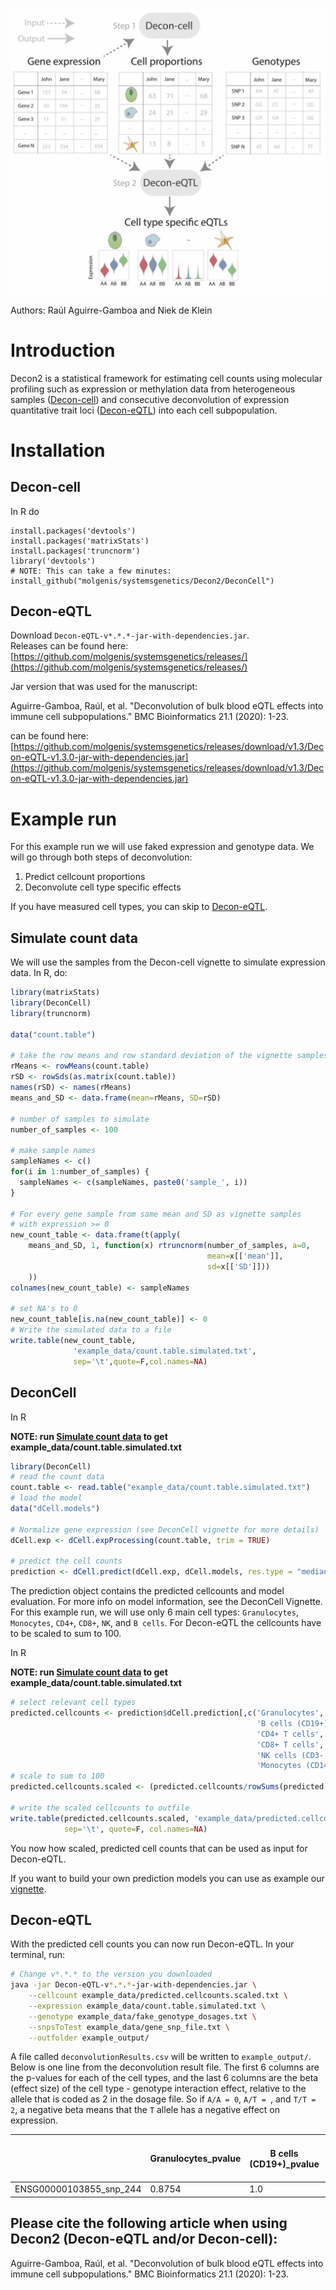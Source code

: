 ![Decon2 workflow](GraphicalAbstractDecon2_v3.jpg?raw=true "Decon2 workflow")

Authors: Raúl Aguirre-Gamboa and Niek de Klein

# Introduction 
Decon2 is a statistical framework for estimating cell counts using molecular profiling such as expression or methylation data from heterogeneous samples ([Decon-cell](DeconCell/)) and consecutive 
deconvolution of expression quantitative trait loci ([Decon-eQTL](Decon-eQTL)) into each cell subpopulation.  

# Installation

## Decon-cell
In R do

```
install.packages('devtools')
install.packages('matrixStats')
install.packages('truncnorm')
library('devtools')
# NOTE: This can take a few minutes:
install_github("molgenis/systemsgenetics/Decon2/DeconCell")
```

## Decon-eQTL

Download ```Decon-eQTL-v*.*.*-jar-with-dependencies.jar```.  
Releases can be found here: [https://github.com/molgenis/systemsgenetics/releases/](https://github.com/molgenis/systemsgenetics/releases/)

Jar version that was used for the manuscript:

Aguirre-Gamboa, Raúl, et al. "Deconvolution of bulk blood eQTL effects into immune cell subpopulations." BMC Bioinformatics 21.1 (2020): 1-23.

can be found here: [https://github.com/molgenis/systemsgenetics/releases/download/v1.3/Decon-eQTL-v1.3.0-jar-with-dependencies.jar](https://github.com/molgenis/systemsgenetics/releases/download/v1.3/Decon-eQTL-v1.3.0-jar-with-dependencies.jar)

# Example run

For this example run we will use faked expression and genotype data. We will go through both steps of deconvolution:  
  
1. Predict cellcount proportions  
2. Deconvolute cell type specific effects  
  
If you have measured cell types, you can skip to [Decon-eQTL](#decon-eqtl).

## Simulate count data

We will use the samples from the Decon-cell vignette to simulate expression data. In R, do:

```r
library(matrixStats)
library(DeconCell)
library(truncnorm)

data("count.table")

# take the row means and row standard deviation of the vignette samples
rMeans <- rowMeans(count.table)
rSD <- rowSds(as.matrix(count.table))
names(rSD) <- names(rMeans)
means_and_SD <- data.frame(mean=rMeans, SD=rSD)

# number of samples to simulate
number_of_samples <- 100

# make sample names
sampleNames <- c()
for(i in 1:number_of_samples) {
  sampleNames <- c(sampleNames, paste0('sample_', i))
}

# For every gene sample from same mean and SD as vignette samples
# with expression >= 0
new_count_table <- data.frame(t(apply(
	means_and_SD, 1, function(x) rtruncnorm(number_of_samples, a=0,
	                                        mean=x[['mean']],
	                                        sd=x[['SD']]))
	))
colnames(new_count_table) <- sampleNames

# set NA's to 0
new_count_table[is.na(new_count_table)] <- 0
# Write the simulated data to a file
write.table(new_count_table, 
			  'example_data/count.table.simulated.txt', 
			  sep='\t',quote=F,col.names=NA)
```

## DeconCell

In R

**NOTE: run [Simulate count data](#Simulate-count-data) to get example_data/count.table.simulated.txt**

```r
library(DeconCell)
# read the count data
count.table <- read.table("example_data/count.table.simulated.txt")
# load the model
data("dCell.models")

# Normalize gene expression (see DeconCell vignette for more details)
dCell.exp <- dCell.expProcessing(count.table, trim = TRUE)

# predict the cell counts
prediction <- dCell.predict(dCell.exp, dCell.models, res.type = "median")
```

The prediction object contains the predicted cellcounts and model evaluation. For more info on model information, see the DeconCell Vignette. For this example run, we will use only 6 main cell types: ```Granulocytes```, ```Monocytes```, ```CD4+```, ```CD8+```, ```NK```, and ```B cells```. For Decon-eQTL the cellcounts have to be scaled to sum to 100.

In R

**NOTE: run [Simulate count data](#Simulate-count-data) to get example_data/count.table.simulated.txt**


```r
# select relevant cell types
predicted.cellcounts <- prediction$dCell.prediction[,c('Granulocytes',
                                                       'B cells (CD19+)',
                                                       'CD4+ T cells',
                                                       'CD8+ T cells',
                                                       'NK cells (CD3- CD56+)',
                                                       'Monocytes (CD14+)')]
# scale to sum to 100
predicted.cellcounts.scaled <- (predicted.cellcounts/rowSums(predicted.cellcounts))*100

# write the scaled cellcounts to outfile
write.table(predicted.cellcounts.scaled, 'example_data/predicted.cellcounts.scaled.txt', 
			sep='\t', quote=F, col.names=NA)
```

You now how scaled, predicted cell counts that can be used as input for Decon-eQTL.

If you want to build your own prediction models you can use as example our [vignette](http://htmlpreview.github.io/?https://github.com/molgenis/systemsgenetics/blob/master/Decon2/DeconCell/inst/doc/my-vignette.html).

## Decon-eQTL

With the predicted cell counts you can now run Decon-eQTL. In your terminal, run:

```bash
# Change v*.*.* to the version you downloaded
java -jar Decon-eQTL-v*.*.*-jar-with-dependencies.jar \
	--cellcount example_data/predicted.cellcounts.scaled.txt \
	--expression example_data/count.table.simulated.txt \
	--genotype example_data/fake_genotype_dosages.txt \
	--snpsToTest example_data/gene_snp_file.txt \
	--outfolder example_output/
```

A file called ```deconvolutionResults.csv``` will be written to ```example_output/```. Below is one line from the deconvolution result file. The first 6 columns are the p-values for each of the cell types, and the last 6 columns are the beta (effect size) of the cell type - genotype interaction effect, relative to the allele that is coded as 2 in the dosage file. So if `A/A = 0`, `A/T = `, and `T/T = 2`, a negative beta means that the `T` allele has a negative effect on expression.


|	|Granulocytes_pvalue	|B cells (CD19+)_pvalue	|CD4+ T cells_pvalue	|CD8+ T cells_pvalue	|NK cells (CD3- CD56+)_pvalue	|Monocytes (CD14+)_pvalue	|Beta1_Granulocytes	|Beta2_B cells (CD19+)	|Beta3_CD4+ T cells	|Beta4_CD8+ T cells	|Beta5_NK cells (CD3- CD56+)	|Beta6_Monocytes (CD14+)	|Beta7_Granulocytes:GT	|Beta8_B cells (CD19+):GT	|Beta9_CD4+ T cells:GT	|Beta10_CD8+ T cells:GT	|Beta11_NK cells (CD3- CD56+):GT	|Beta12_Monocytes (CD14+):GT
|---|---|---|---|---|---|---|---|---|---|---|---|---|---|---|---|---|---|---
ENSG00000103855\_snp_244	|0.8754	|1.0	|0.9855	|1.0	|0.8801	|1.0	|0.0	|0.0	|0.0	|0.0	|0.1954	|0.0	|-0.0083	|0.0	|-0.0014	|0.0	|0.0581	|0.0

## Please cite the following article when using Decon2 (Decon-eQTL and/or Decon-cell): 

Aguirre-Gamboa, Raúl, et al. "Deconvolution of bulk blood eQTL effects into immune cell subpopulations." BMC Bioinformatics 21.1 (2020): 1-23.
